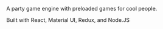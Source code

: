 A party game engine with preloaded games for cool people.

Built with React, Material UI, Redux, and Node.JS